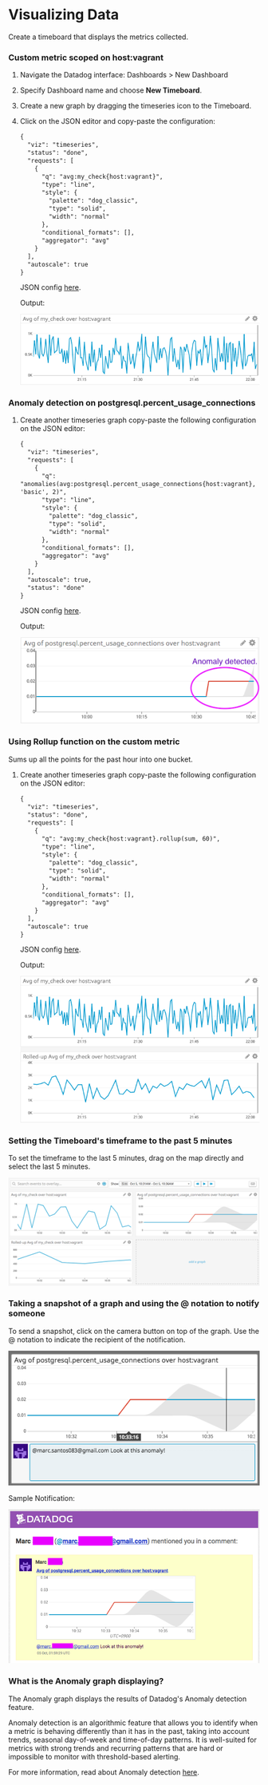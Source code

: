# Visualizing Data

Create a timeboard that displays the metrics collected.

### Custom metric scoped on host:vagrant

1. Navigate the Datadog interface: Dashboards > New Dashboard

2. Specify Dashboard name and choose **New Timeboard**.

3. Create a new graph by dragging the timeseries icon to the Timeboard.

4. Click on the JSON editor and copy-paste the configuration:

    ```
    {
      "viz": "timeseries",
      "status": "done",
      "requests": [
        {
          "q": "avg:my_check{host:vagrant}",
          "type": "line",
          "style": {
            "palette": "dog_classic",
            "type": "solid",
            "width": "normal"
          },
          "conditional_formats": [],
          "aggregator": "avg"
        }
      ],
      "autoscale": true
    }
    ```
    JSON config [here](../scripts/average_check.json).

    Output:
    
    ![Alt text](../images/2_metric_avg.png?raw=true "Custom metric scoped on host:vagrant")

### Anomaly detection on postgresql.percent_usage_connections

1. Create another timeseries graph copy-paste the following configuration on the JSON editor:

    ```
    {
      "viz": "timeseries",
      "requests": [
        {
          "q": "anomalies(avg:postgresql.percent_usage_connections{host:vagrant}, 'basic', 2)",
          "type": "line",
          "style": {
            "palette": "dog_classic",
            "type": "solid",
            "width": "normal"
          },
          "conditional_formats": [],
          "aggregator": "avg"
        }
      ],
      "autoscale": true,
      "status": "done"
    }
    ```
    JSON config [here](../scripts/anomaly_db.json).

    Output:
    
    ![Alt text](../images/2_anomaly.png?raw=true "Anomaly detection on postgresql.percent_usage_connections")

### Using Rollup function on the custom metric

Sums up all the points for the past hour into one bucket.

1. Create another timeseries graph copy-paste the following configuration on the JSON editor:

    ```
    {
      "viz": "timeseries",
      "status": "done",
      "requests": [
        {
          "q": "avg:my_check{host:vagrant}.rollup(sum, 60)",
          "type": "line",
          "style": {
            "palette": "dog_classic",
            "type": "solid",
            "width": "normal"
          },
          "conditional_formats": [],
          "aggregator": "avg"
        }
      ],
      "autoscale": true
    }
    ```
    JSON config [here](../scripts/rolledup_check.json).

    Output:
    
    ![Alt text](../images/2_rolledup.png?raw=true "Using Rollup function on the custom metric")

### Setting the Timeboard's timeframe to the past 5 minutes
To set the timeframe to the last 5 minutes, drag on the map directly and select the last 5 minutes.

![Alt text](../images/2_five_minutes.png?raw=true "Set the Timeboard's timeframe to the past 5 minutes")

### Taking a snapshot of a graph and using the @ notation to notify someone
To send a snapshot, click on the camera button on top of the graph. Use the @ notation to indicate the recipient of the notification.

![Alt text](../images/2_at_notation.png?raw=true "Taking a snapshot of a graph and using the @ notation to notify someone")

Sample Notification:

![Alt text](../images/2_sample_email.png?raw=true "Sample Notification")

### What is the Anomaly graph displaying?

The Anomaly graph displays the results of Datadog's Anomaly detection feature.

Anomaly detection is an algorithmic feature that allows you to identify when a metric is behaving differently than it has in the past, taking into account trends, seasonal day-of-week and time-of-day patterns. It is well-suited for metrics with strong trends and recurring patterns that are hard or impossible to monitor with threshold-based alerting.

For more information, read about Anomaly detection [here](https://docs.datadoghq.com/monitors/monitor_types/anomaly/).
